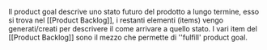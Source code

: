 Il product goal descrive uno stato futuro del prodotto a lungo termine, esso si trova nel [[Product Backlog]], i restanti elementi (items) vengo generati/creati per descrivere il come arrivare a quello stato.
I vari item del [[Product Backlog]] sono il mezzo che permette di ''fulfill' product goal.
